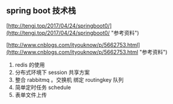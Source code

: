 ## spring boot 技术栈 ##

[http://tengj.top/2017/04/24/springboot0/](http://tengj.top/2017/04/24/springboot0/ "参考资料")

[http://www.cnblogs.com/ityouknow/p/5662753.html](http://www.cnblogs.com/ityouknow/p/5662753.html "参考资料")


1. redis 的使用
2. 分布式环境下 session 共享方案
3. 整合 rabbitmq 。交换机 绑定 routingkey 队列
4. 简单定时任务 schedule
5. 表单文件上传
